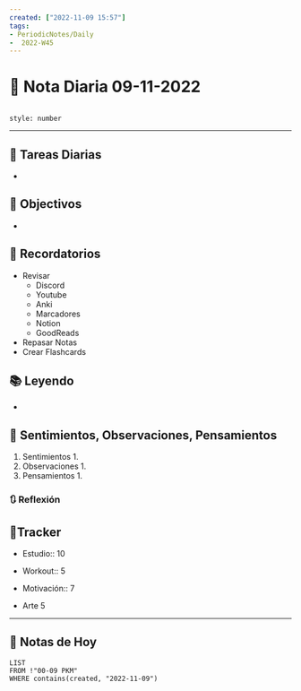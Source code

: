 ```yaml
---
created: ["2022-11-09 15:57"]
tags:
- PeriodicNotes/Daily
-  2022-W45
---
```


# 📅 Nota Diaria  09-11-2022
```toc

style: number

```

---
## 🔷 Tareas Diarias
- 

## 🎯 Objectivos
- 
## 📕 Recordatorios
- Revisar
	- Discord
	- Youtube
	- Anki
	- Marcadores
	- Notion
	- GoodReads
- Repasar Notas
- Crear Flashcards

## 📚 Leyendo
- 
## 💬 Sentimientos, Observaciones, Pensamientos 
1. Sentimientos
	1. 
2. Observaciones
	1. 
3. Pensamientos
	1. 
### 🔃 Reflexión

## 🔷Tracker

- Estudio:: 10

- Workout:: 5

- Motivación:: 7

- Arte 5
---

## 📅 Notas de Hoy
```dataview
LIST 
FROM !"00-09 PKM" 
WHERE contains(created, "2022-11-09")
```